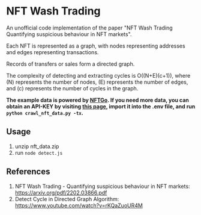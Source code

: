# NFT Wash Trading 

An unofficial code implementation of the paper "NFT Wash Trading Quantifying suspicious behaviour in NFT markets".


Each NFT is represented as a graph, with nodes representing addresses and edges representing transactions. 

Records of transfers or sales form a directed graph.

The complexity of detecting and extracting cycles is O((N+E)(c+1)), where (N) represents the number of nodes, (E) represents the number of edges, and (c) represents the number of cycles in the graph.

**The example data is powered by [NFTGo](https://nftgo.io). If you need more data, you can obtain an API-KEY by visiting [this page](https://nftgo.io/developers), import it into the .env file, and run `python crawl_nft_data.py -tx`.**


## Usage

1. unzip nft_data.zip
2. run `node detect.js`

## References

1. NFT Wash Trading - Quantifying suspicious behaviour in NFT markets: https://arxiv.org/pdf/2202.03866.pdf
2. Detect Cycle in Directed Graph Algorithm: https://www.youtube.com/watch?v=rKQaZuoUR4M
